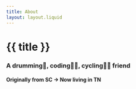 ```yaml
---
title: About
layout: layout.liquid
---
```


# {{ title }}

### A drumming🥁, coding👨‍💻, cycling🚴‍♂️ friend
#### Originally from SC -> Now living in TN